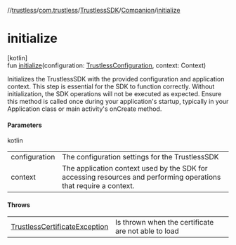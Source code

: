 //[trustless](../../../../index.md)/[com.trustless](../../index.md)/[TrustlessSDK](../index.md)/[Companion](index.md)/[initialize](initialize.md)

# initialize

[kotlin]\
fun [initialize](initialize.md)(configuration: [TrustlessConfiguration](../../../com.trustless.requests.utils/-trustless-configuration/index.md), context: Context)

Initializes the TrustlessSDK with the provided configuration and application context. This step is essential for the SDK to function correctly. Without initialization, the SDK operations will not be executed as expected. Ensure this method is called once during your application's startup, typically in your Application class or main activity's onCreate method.

#### Parameters

kotlin

| | |
|---|---|
| configuration | The configuration settings for the TrustlessSDK |
| context | The application context used by the SDK for accessing resources and performing operations     that require a context. |

#### Throws

| | |
|---|---|
| [TrustlessCertificateException](../../../com.trustless.exceptions/-trustless-certificate-exception/index.md) | Is thrown when the certificate are not able to load |
